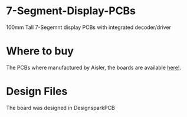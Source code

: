 # 7-Segment-Display-PCBs
100mm Tall 7-Segemnt display PCBs with integrated decoder/driver

# Where to buy
The PCBs where manufactured by Aisler, the boards are available [here!](https://aisler.net/p/RDCRJRCT).

# Design Files
The board was designed in DesignsparkPCB
